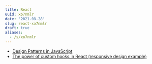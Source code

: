 ```yaml
---
title: React
uuid: xo7nmlr
date: '2021-08-28'
slug: react-xo7nmlr
draft: true
aliases:
  - /s/xo7nmlr
---
```


- [Design Patterns in JavaScript](https://dev.to/zeeshanhshaheen/design-patterns-in-javascript-1pgm)
- [The power of custom hooks in React (responsive design example)](https://dev.to/mlevi1806/the-power-of-custom-hooks-in-react-responsive-design-example-4flb)
